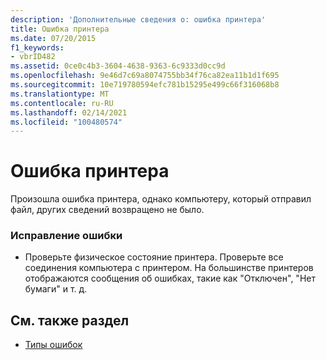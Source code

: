 ```yaml
---
description: 'Дополнительные сведения о: ошибка принтера'
title: Ошибка принтера
ms.date: 07/20/2015
f1_keywords:
- vbrID482
ms.assetid: 0ce0c4b3-3604-4638-9363-6c9333d0cc9d
ms.openlocfilehash: 9e46d7c69a8074755bb34f76ca82ea11b1d1f695
ms.sourcegitcommit: 10e719780594efc781b15295e499c66f316068b8
ms.translationtype: MT
ms.contentlocale: ru-RU
ms.lasthandoff: 02/14/2021
ms.locfileid: "100480574"
---
```

# <a name="printer-error"></a>Ошибка принтера

Произошла ошибка принтера, однако компьютеру, который отправил файл, других сведений возвращено не было.  
  
### <a name="to-correct-the-error"></a>Исправление ошибки  
  
- Проверьте физическое состояние принтера. Проверьте все соединения компьютера с принтером. На большинстве принтеров отображаются сообщения об ошибках, такие как "Отключен", "Нет бумаги" и т. д.  
  
## <a name="see-also"></a>См. также раздел

- [Типы ошибок](../programming-guide/language-features/error-types.md)
